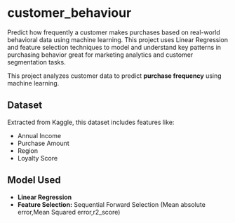 # customer_behaviour
Predict how frequently a customer makes purchases based on real-world behavioral data using machine learning. This project uses Linear Regression and feature selection techniques to model and understand key patterns in purchasing behavior great for marketing analytics and customer segmentation tasks.

This project analyzes customer data to predict **purchase frequency** using machine learning.

## Dataset
Extracted from Kaggle, this dataset includes features like:
- Annual Income
- Purchase Amount
- Region
- Loyalty Score

## Model Used
- **Linear Regression**
- **Feature Selection:** Sequential Forward Selection (Mean absolute error,Mean Squared error,r2_score)

